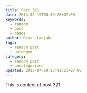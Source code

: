 ```yaml
---
title: Post 321
date: 2014-08-19T08:19:26+07:00
keywords:
  - random
  - post
  - pages
author: Dimas Lanjaka
tags:
  - random post
  - untagged
category:
  - random post
  - uncategorized
updated: 2013-07-19T13:41:21+07:00
---
```

This is content of post 321